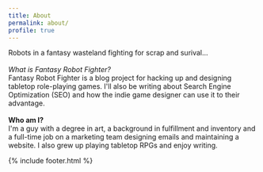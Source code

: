 ```yaml
---
title: About
permalink: about/
profile: true
---
```


Robots in a fantasy wasteland fighting for scrap and surival...
<br /><br />
_What is Fantasy Robot Fighter?_<br />
Fantasy Robot Fighter is a blog project for hacking up and designing tabletop role-playing games. I'll also be writing about Search Engine Optimization (SEO) and how the indie game designer can use it to their advantage.
<br /><br />
__Who am I?__<br />
I'm a guy with a degree in art, a background in fulfillment and inventory and a full-time job on a marketing team designing emails and maintaining a website. I also grew up playing tabletop RPGs and enjoy writing.

<script type="application/ld+json">
{
    "@context": "http://schema.org",
    "@type": "WebPage",
	"url": "http://www.fantasyrobotfighter.com/about",
    "name": "About Fantasy Robot Fighter",
    "description": "Fantasy Robot Fighter is a blog project for hacking up and designing tabletop role-playing games. I'll also be writing about Search Engine Optimization (SEO) and how the indie game designer can use it to their advantage.",
	"sameAs" : "https://twitter.com/FantasyBotFight"
}
</script>


{% include footer.html %}